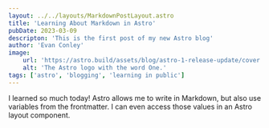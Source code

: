 ```yaml
---
layout: ../../layouts/MarkdownPostLayout.astro
title: 'Learning About Markdown in Astro'
pubDate: 2023-03-09
descripton: 'This is the first post of my new Astro blog'
author: 'Evan Conley'
image:
    url: 'https://astro.build/assets/blog/astro-1-release-update/cover.jpeg'
    alt: 'The Astro logo with the word One.'
tags: ['astro', 'blogging', 'learning in public']
---
```

I learned so much today! Astro allows me to write in Markdown, but also use variables from the frontmatter. I can even access those values in an Astro layout component.
